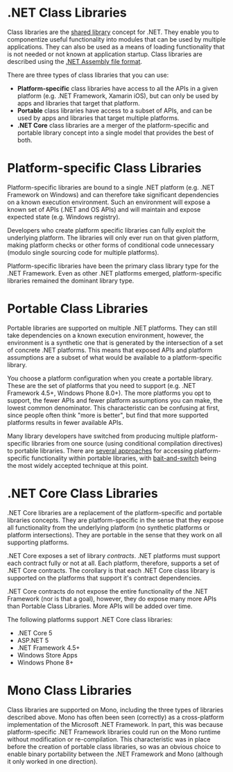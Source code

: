 .NET Class Libraries
====================

Class libraries are the [shared library](http://en.wikipedia.org/wiki/Library_(computing)#Shared_libraries) concept for .NET. They enable you to componentize useful functionality into modules that can be used by multiple applications. They can also be used as a means of loading functionality that is not needed or not known at application startup. Class libraries are described using the [.NET Assembly file format](assembly-format.md).

There are three types of class libraries that you can use:

- **Platform-specific** class libraries have access to all the APIs in a given platform (e.g. .NET Framework, Xamarin iOS), but can only be used by apps and libraries that target that platform.
- **Portable** class libraries have access to a subset of APIs, and can be used by apps and libraries that target multiple platforms.
- **.NET Core** class libraries are a merger of the platform-specific and portable library concept into a single model that provides the best of both.

Platform-specific Class Libraries
=================================

Platform-specific libraries are bound to a single .NET platform (e.g. .NET Framework on Windows) and can therefore take significant dependencies on a known execution environment. Such an environment will expose a known set of APIs (.NET and OS APIs) and will maintain and expose expected state (e.g. Windows registry). 

Developers who create platform specific libraries can fully exploit the underlying platform. The libraries will only ever run on that given platform, making platform checks or other forms of conditional code unnecessary (modulo single sourcing code for multiple platforms).

Platform-specific libraries have been the primary class library type for the .NET Framework. Even as other .NET platforms emerged, platform-specific libraries remained the dominant library type.

Portable Class Libraries
========================

Portable libraries are supported on multiple .NET platforms. They can still take dependencies on a known execution environment, however, the environment is a synthetic one that is generated by the intersection of a set of concrete .NET platforms. This means that exposed APIs and platform assumptions are a subset of what would be available to a platform-specific library. 

You choose a platform configuration when you create a portable library. These are the set of platforms that you need to support (e.g. .NET Framework 4.5+, Windows Phone 8.0+). The more platforms you opt to support, the fewer APIs and fewer platform assumptions you can make, the lowest common denominator. This characteristic can be confusing at first, since people often think "more is better", but find that more supported platforms results in fewer available APIs.

Many library developers have switched from producing multiple platform-specific libraries from one source (using conditional compilation directives) to portable libraries. There are [several approaches](http://blog.stephencleary.com/2012/11/portable-class-library-enlightenment.html) for accessing platform-specific functionality within portable libraries, with [bait-and-switch](http://log.paulbetts.org/the-bait-and-switch-pcl-trick/) being the most widely accepted technique at this point. 

.NET Core Class Libraries
=========================

.NET Core libraries are a replacement of the platform-specific and portable libraries concepts. They are platform-specific in the sense that they expose all functionality from the underlying platform (no synthetic platforms or platform intersections). They are portable in the sense that they work on all supporting platforms. 

.NET Core exposes a set of library _contracts_. .NET platforms must support each contract fully or not at all. Each platform, therefore, supports a set of .NET Core contracts. The corollary is that each .NET Core class library is supported on the platforms that support it's contract dependencies.

.NET Core contracts do not expose the entire functionality of the .NET Framework (nor is that a goal), however, they do expose many more APIs than Portable Class Libraries. More APIs will be added over time.

The following platforms support .NET Core class libraries:

- .NET Core 5
- ASP.NET 5
- .NET Framework 4.5+
- Windows Store Apps
- Windows Phone 8+

Mono Class Libraries
====================

Class libraries are supported on Mono, including the three types of libraries described above. Mono has often been seen (correctly) as a cross-platform implementation of the Microsoft .NET Framework. In part, this was because platform-specific .NET Framework libraries could run on the Mono runtime without modification or re-compilation. This characteristic was in place before the creation of portable class libraries, so was an obvious choice to enable binary portability between the .NET Framework and Mono (although it only worked in one direction).
